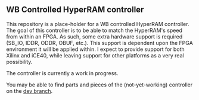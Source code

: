 ## WB Controlled HyperRAM controller

This repository is a place-holder for a WB controlled HyperRAM controller.
The goal of this controller is to be able to match the HyperRAM's speed
from within an FPGA.  As such, some extra hardware support is required
(SB_IO, IDDR, ODDR, OBUF, etc.).  This support is dependent upon the
FPGA environment it will be applied within.  I expect to provide support for
both Xilinx and iCE40, while leaving support for other platforms as a very
real possibility.

The controller is currently a work in progress.

You may be able to find parts and pieces of the (not-yet-working) controller
on the [dev branch](http://github.com/ZipCPU/wbhyperram/tree/dev).
